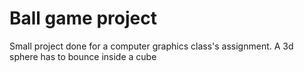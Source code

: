 # Ball game project
Small project done for a computer graphics class's assignment. A 3d sphere has to bounce inside a cube
